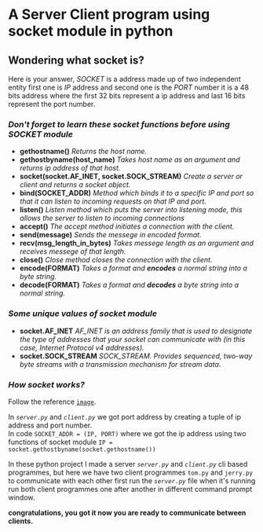 # A Server Client program using socket module in python
<!-- 
![The flow chart of server-client.](https://files.realpython.com/media/sockets-tcp-flow.1da426797e37.jpg) -->
## Wondering what socket is?

Here is your answer, _SOCKET_ is a address made up of two independent entity first one is _IP_ address and second one is the _PORT_ number it is a 48 bits address where the first 32 bits represent a ip address and last 16 bits represent the port number.

### ___Don't forget to learn these socket functions before using _SOCKET_ module___

- __gethostname()__ _Returns the host name._
- __gethostbyname(host_name)__ _Takes host name as an argument and returns ip address of that host._
- __socket(socket.AF_INET, socket.SOCK_STREAM)__ _Create a server or client and returns a socket object._
- __bind(SOCKET_ADDR)__ _Method which binds it to a specific IP and port so that it can listen to incoming requests on that IP and port._
- __listen()__ _Listen method which puts the server into listening mode, this allows the server to listen to incoming connections_
- __accept()__ _The accept method initiates a connection with the client._
- __send(message)__ _Sends the messege in encoded format._
- __recv(msg_length_in_bytes)__ _Takes messege length as an argument and receives messege of that length._
- __close()__ _Close method closes the connection with the client._
- __encode(FORMAT)__ _Takes a format and __encodes__ a normal string into a byte string._
- __decode(FORMAT)__ _Takes a format and __decodes__ a byte string into a normal string._

### ___Some unique values of socket module___  

- __socket.AF_INET__ _AF_INET is an address family that is used to designate the type of addresses that your socket can communicate with (in this case, Internet Protocol v4 addresses)._
- __socket.SOCK_STREAM__ _SOCK_STREAM. Provides sequenced, two-way byte streams with a transmission mechanism for stream data._

### ___How socket works?___

Follow the reference [`image`](https://files.realpython.com/media/sockets-tcp-flow.1da426797e37.jpg).

In _` server.py `_ and _` client.py `_ we got port address by creating a tuple of ip address and port number.  
In code `SOCKET_ADDR = (IP, PORT)` where we got the ip address using two functions of socket module `IP = socket.gethostbyname(socket.gethostname())`

In these python project I made a server _` server.py `_  and  _` client.py `_ cli based programmes, but here we have two client programmes `tom.py` and `jerry.py` to communicate with each other first run the _` server.py `_ file when it's running run both client programmes one after another in different command prompt window.

__congratulations, you got it now you are ready to communicate between clients.__
